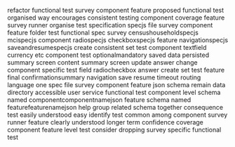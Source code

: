 refactor functional test survey component feature proposed functional test organised way encourages consistent testing component coverage feature survey runner organise test specification specjs file survey component feature folder test functional spec survey censushouseholdspecjs mcispecjs component radiospecjs checkboxspecjs feature navigationspecjs saveandresumespecjs create consistent set test component textfield currency etc component test optionalmandatory saved data persisted summary screen content summary screen update answer change component specific test field radiocheckbox answer create set test feature final confirmationsummary navigation save resume timeout routing language one spec file survey component feature json schema remain data directory accessible user service functional test component level schema named componentcomponentnamejson feature schema named featurefeaturenamejson help group related schema together consequence test easily understood easy identify test common among component survey runner feature clearly understood longer term confidence coverage component feature level test consider dropping survey specific functional test